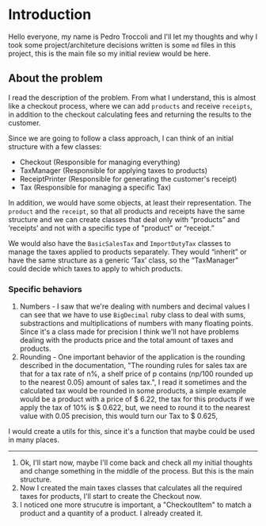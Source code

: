# Introduction

Hello everyone, my name is Pedro Troccoli and I'll let my thoughts and why I took some project/architeture decisions written is some `md` files in this project,
this is the main file so my initial review would be here.


## About the problem

I read the description of the problem. From what I understand, this is almost like a checkout process, where we can add `products` and receive `receipts`, 
in addition to the checkout calculating fees and returning the results to the customer.

Since we are going to follow a class approach, I can think of an initial structure with a few classes:

- Checkout (Responsible for managing everything)
- TaxManager (Responsible for applying taxes to products)
- ReceiptPrinter (Responsible for generating the customer's receipt)
- Tax (Responsible for managing a specific Tax)

In addition, we would have some objects, at least their representation. The `product` and the `receipt`, so that all products and receipts have the same 
structure and we can create classes that deal only with “products” and ‘receipts’ and not with a specific type of "product" or “receipt.”

We would also have the `BasicSalesTax` and `ImportDutyTax` classes to manage the taxes applied to products separately. They would “inherit” or have the same structure 
as a generic ‘Tax’ class, so the “TaxManager” could decide which taxes to apply to which products.

### Specific behaviors

1. Numbers - I saw that we're dealing with numbers and decimal values I can see that we have to use `BigDecimal` ruby class to deal with sums, substractions and multiplications of numbers
with many floating points. Since it's a class made for precision I think we'll not have problems dealing with the products price and the total amount of taxes and products.
2. Rounding - One important behavior of the application is the rounding described in the documentation, "The rounding rules for sales tax are that for a tax rate of n%, a shelf price 
of p contains (np/100 rounded up to the nearest 0.05) amount of sales tax.", I read it sometimes and the calculated tax would be rounded in some products, a simple example would be a product
with a price of $ 6.22, the tax for this products if we apply the tax of 10% is $ 0.622, but, we need to round it to the nearest value with 0.05 precision, this would turn our Tax to $ 0.625,

I would create a utils for this, since it's a function that maybe could be used in many places.


----

1. Ok, I'll start now, maybe I'll come back and check all my initial thoughts and change something in the middle of the process. But this is the main structure.
2. Now I created the main taxes classes that calculates all the required taxes for products, I'll start to create the Checkout now.
3. I noticed one more strucutre is important, a "CheckoutItem" to match a product and a quantity of a product. I already created it.